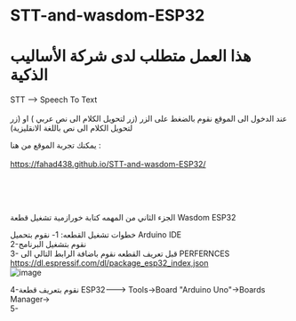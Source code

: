 # STT-and-wasdom-ESP32
# هذا العمل متطلب لدى شركة الأساليب الذكية

STT -->  Speech To Text <br />
<br />
عند الدخول الى الموقع نقوم بالضغط على الزر (زر لتحويل الكلام الى نص عربي ) او (زر لتحويل الكلام الى نص باللغة الانقليزية) <br />
 
 يمكنك تجربة الموقع من هنا :
<br />
<br />
https://fahad438.github.io/STT-and-wasdom-ESP32/



<br />

<br />

<br />




الجزء الثاني من المهمه كتابة خورازمية تشغيل قطعة Wasdom ESP32 <br />

خطوات تشغيل القطعه:
1- نقوم بتحميل Arduino IDE
<br />
2-نقوم بتشغيل البرنامج
<br />
3-  قبل تعريف القطعه نقوم باضافة الرابط التالي الى PERFERNCES
<br />
https://dl.espressif.com/dl/package_esp32_index,json
<br />
![image](https://user-images.githubusercontent.com/86566999/177461740-6b7deae5-60fd-4942-b0a8-40ea43820b2f.png)
<br />

4-نقوم بتعريف قطعة ESP32---> Tools->Board "Arduino Uno"->Boards Manager->
<br />
5-
